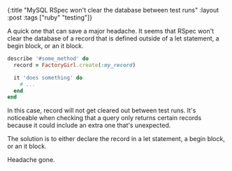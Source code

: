 {:title "MySQL RSpec won't clear the database between test runs"
:layout :post
:tags ["ruby" "testing"]}

A quick one that can save a major headache. It seems that RSpec won't clear the database of a
record that is defined outside of a let statement, a begin block, or an it block.

```ruby
describe '#some_method' do
  record = FactoryGirl.create(:my_record)

  it 'does something' do
    # ...
  end
end
```

In this case, record will not get cleared out between test runs. It's noticeable when checking
that a query only returns certain records because it could include an extra one that's unexpected.

The solution is to either declare the record in a let statement, a begin block, or an it block.

Headache gone.

